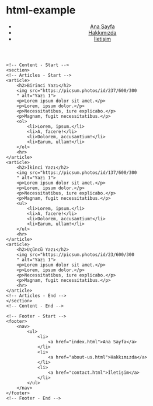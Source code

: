 # html-example
<!DOCTYPE html>
<html lang="tr">
<head>
    <meta charset="UTF-8">
    <meta http-equiv="X-UA-Compatible" content="IE=edge">
    <meta name="viewport" content="width=device-width, initial-scale=1.0">
    <title>Ana Sayfa - Firma Ismi</title>
</head>
<body>
    <!-- Navbar - Start -->
    <header>
        <nav>
            <ul>
                <li>
                    <a href="index.html">Ana Sayfa</a>
                </li>
                <li>
                    <a href="about-us.html">Hakkımızda</a>
                </li>
                <li>
                    <a href="contact.html">İletişim</a>
                </li>
            </ul>
        </nav>
    </header>
    <!-- Navbar - End -->

    <!-- Content - Start -->
    <section>
    <!-- Articles - Start -->
    <article>
        <h2>Birinci Yazı</h2>
        <img src="https://picsum.photos/id/237/600/300
        " alt="Yazı 1">
        <p>Lorem ipsum dolor sit amet.</p>
        <p>Lorem, ipsum dolor.</p>
        <p>Necessitatibus, iure explicabo.</p>
        <p>Magnam, fugit necessitatibus.</p>
        <ol>
            <li>Lorem, ipsum.</li>
            <li>A, facere!</li>
            <li>Dolorem, accusantium!</li>
            <li>Earum, ullam!</li>
        </ol>
        <hr>
    </article>
    <article>
        <h2>İkinci Yazı</h2>
        <img src="https://picsum.photos/id/137/600/300
        " alt="Yazı 1">
        <p>Lorem ipsum dolor sit amet.</p>
        <p>Lorem, ipsum dolor.</p>
        <p>Necessitatibus, iure explicabo.</p>
        <p>Magnam, fugit necessitatibus.</p>
        <ul>
            <li>Lorem, ipsum.</li>
            <li>A, facere!</li>
            <li>Dolorem, accusantium!</li>
            <li>Earum, ullam!</li>
        </ul>
        <hr>
    </article>
    <article>
        <h2>Üçüncü Yazı</h2>
        <img src="https://picsum.photos/id/23/600/300
        " alt="Yazı 1">
        <p>Lorem ipsum dolor sit amet.</p>
        <p>Lorem, ipsum dolor.</p>
        <p>Necessitatibus, iure explicabo.</p>
        <p>Magnam, fugit necessitatibus.</p>
        <hr>
    </article>
    <!-- Articles - End -->
    </section>  
    <!-- Content - End -->

    <!-- Footer - Start -->
    <footer>
        <nav>
            <ul>
                <li>
                    <a href="index.html">Ana Sayfa</a>
                </li>
                <li>
                    <a href="about-us.html">Hakkımızda</a>
                </li>
                <li>
                    <a href="contact.html">İletişim</a>
                </li>
            </ul>
        </nav>
    </footer>
    <!-- Footer - End -->
    
</body>
</html>
